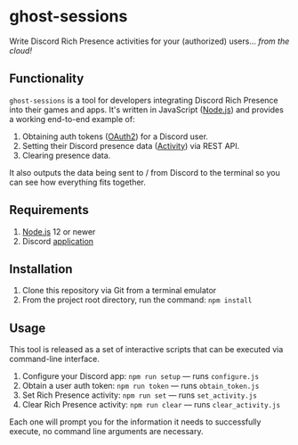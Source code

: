 # ghost-sessions
Write Discord Rich Presence activities for your (authorized) users... _from the cloud!_


## Functionality
`ghost-sessions` is a tool for developers integrating Discord Rich Presence into their games and apps. It's written in JavaScript ([Node.js](https://nodejs.org/)) and provides a working end-to-end example of:

1. Obtaining auth tokens ([OAuth2](https://discordapp.com/developers/docs/topics/oauth2)) for a Discord user.
1. Setting their Discord presence data ([Activity](https://discordapp.com/developers/docs/game-sdk/activities)) via REST API.
1. Clearing presence data.

It also outputs the data being sent to / from Discord to the terminal so you can see how everything fits together.

## Requirements

1. [Node.js](https://nodejs.org/) 12 or newer
1. Discord [application](https://discordapp.com/developers/applications/)


## Installation

1. Clone this repository via Git from a terminal emulator
1. From the project root directory, run the command: `npm install`


## Usage

This tool is released as a set of interactive scripts that can be executed via command-line interface. 

1. Configure your Discord app: `npm run setup` — runs `configure.js`
1. Obtain a user auth token: `npm run token` — runs `obtain_token.js`
1. Set Rich Presence activity: `npm run set` — runs `set_activity.js`
1. Clear Rich Presence activity: `npm run clear` — runs `clear_activity.js`

Each one will prompt you for the information it needs to successfully execute, no command line arguments are necessary.
